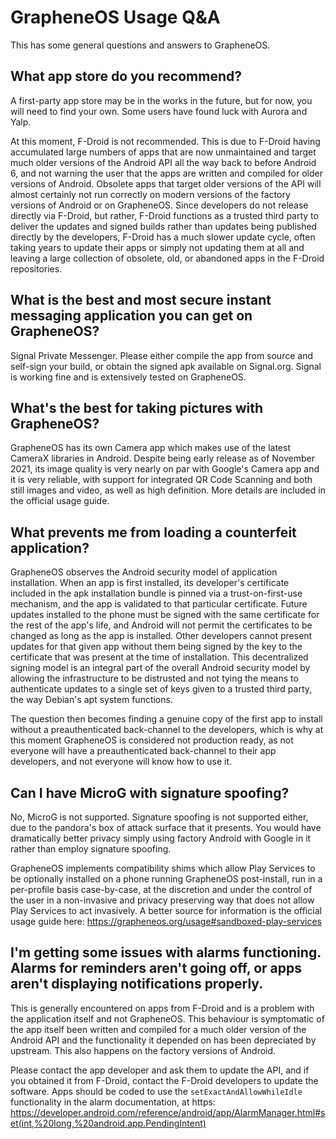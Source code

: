 # GrapheneOS Usage Q&A
This has some general questions and answers to GrapheneOS.

## What app store do you recommend?
A first-party app store may be in the works in the future, but for now, you will need to find your own. Some users have found luck with Aurora and Yalp. 

At this moment, F-Droid is not recommended. This is due to F-Droid having accumulated large numbers of apps that are now unmaintained and target much older versions of the Android API all the way back to before Android 6, and not warning the user that the apps are written and compiled for older versions of Android. Obsolete apps that target older versions of the API will almost certainly not run correctly on modern versions of the factory versions of Android or on GrapheneOS. Since developers do not release directly via F-Droid, but rather, F-Droid functions as a trusted third party to deliver the updates and signed builds rather than updates being published directly by the developers, F-Droid has a much slower update cycle, often taking years to update their apps or simply not updating them at all and leaving a large collection of obsolete, old, or abandoned apps in the F-Droid repositories.

## What is the best and most secure instant messaging application you can get on GrapheneOS?
Signal Private Messenger. Please either compile the app from source and self-sign your build, or obtain the signed apk available on Signal.org. Signal is working fine and is extensively tested on GrapheneOS.

## What's the best for taking pictures with GrapheneOS?
GrapheneOS has its own Camera app which makes use of the latest CameraX libraries in Android. Despite being early release as of November 2021, its image quality is very nearly on par with Google's Camera app and it is very reliable, with support for integrated QR Code Scanning and both still images and video, as well as high definition. More details are included in the official usage guide.

## What prevents me from loading a counterfeit application?
GrapheneOS observes the Android security model of application installation. When an app is first installed, its developer's certificate included in the apk installation bundle is pinned via a trust-on-first-use mechanism, and the app is validated to that particular certificate. Future updates installed to the phone must be signed with the same certificate for the rest of the app's life, and Android will not permit the certificates to be changed as long as the app is installed. Other developers cannot present updates for that given app without them being signed by the key to the certificate that was present at the time of installation. This decentralized signing model is an integral part of the overall Android security model by allowing the infrastructure to be distrusted and not tying the means to authenticate updates to a single set of keys given to a trusted third party, the way Debian's apt system functions.

The question then becomes finding a genuine copy of the first app to install without a preauthenticated back-channel to the developers, which is why at this moment GrapheneOS is considered not production ready, as not everyone will have a preauthenticated back-channel to their app developers, and not everyone will know how to use it.

## Can I have MicroG with signature spoofing?
No, MicroG is not supported. Signature spoofing is not supported either, due to the pandora's box of attack surface that it presents. You would have dramatically better privacy simply using factory Android with Google in it rather than employ signature spoofing.

GrapheneOS implements compatibility shims which allow Play Services to be optionally installed on a phone running GrapheneOS post-install, run in a per-profile basis case-by-case, at the discretion and under the control of the user in a non-invasive and privacy preserving way that does not allow Play Services to act invasively. A better source for information is the official usage guide here: https://grapheneos.org/usage#sandboxed-play-services

## I'm getting some issues with alarms functioning. Alarms for reminders aren't going off, or apps aren't displaying notifications properly.
This is generally encountered on apps from F-Droid and is a problem with the application itself and not GrapheneOS. This behaviour is symptomatic of the app itself been written and compiled for a much older version of the Android API and the functionality it depended on has been depreciated by upstream. This also happens on the factory versions of Android. 

Please contact the app developer and ask them to update the API, and if you obtained it from F-Droid, contact the F-Droid developers to update the software. Apps should be coded to use the `setExactAndAllowWhileIdle` functionality in the alarm documentation, at https: https://developer.android.com/reference/android/app/AlarmManager.html#set(int,%20long,%20android.app.PendingIntent)
